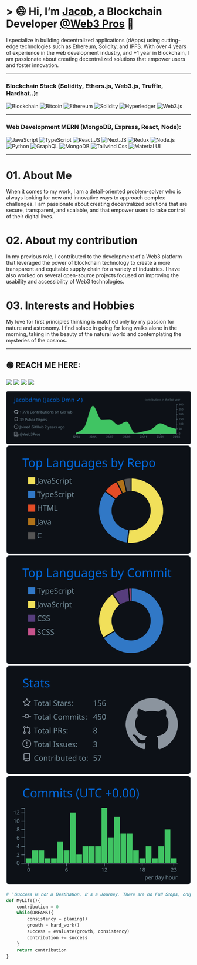 # > 😄 Hi, I’m [Jacob](https://JacobDmn.me), a Blockchain Developer [@Web3 Pros](http://web3pros.dev) 🦊

I specialize in building decentralized applications (dApps) using cutting-edge technologies such as Ethereum, Solidity, and IPFS. With over 4 years of experience in the web development industry, and +1 year in Blockchain, I am passionate about creating decentralized solutions that empower users and foster innovation.

-------------------------------
### Blockchain Stack (Solidity, Ethers.js, Web3.js, Truffle, Hardhat..):
<img src="https://cdn2.iconfinder.com/data/icons/leto-cryptocurrency/64/__blockchain_link_block-2-512.png" width='61' title='Blockchain' />      <img src="https://cdn1.iconfinder.com/data/icons/social-icons-33/512/bitcoin-512.png" width='60' title='Bitcoin'  />      <img src="https://cdn2.iconfinder.com/data/icons/cryptocurrency-5/100/cryptocurrency_blockchain_crypto-02-512.png" width='60' title='Ethereum'   />      <img src="https://res.cloudinary.com/divzjiip8/image/upload/q_auto/v1609632845/logos/intro_solidity.png" width='60' title='Solidity'   />      <img src="https://www.hyperledger.org/wp-content/uploads/2020/02/HL_ImageLibrary_Icons_Green_hyperledger.png" width='60' title='Hyperledger'   />      <img src="https://jirasupport.files.wordpress.com/2018/04/web3.png?w=400" width='60' title='Web3.js'   />

--------
### Web Development MERN (MongoDB, Express, React, Node):
<img src="https://cdn4.iconfinder.com/data/icons/logos-and-brands/512/187_Js_logo_logos-512.png" width='60' title='JavaScript'   />      <img src="https://pics.freeicons.io/uploads/icons/png/14678610731551953708-512.png" width='60'  title='TypeScript'   />      <img src="https://cdn4.iconfinder.com/data/icons/logos-3/600/React.js_logo-512.png" width='60'  title='React.JS'   />      <img src="https://d2eip9sf3oo6c2.cloudfront.net/tags/images/000/001/074/full/nextjs.png" width='60' title='Next.JS'   />      <img src="https://pics.freeicons.io/uploads/icons/png/9818154791551942292-512.png" width='60'  title='Redux'  />      <img src="https://cdn4.iconfinder.com/data/icons/logos-and-brands/512/233_Node_Js_logo-1024.png" width='70'  title='Node.js'  />      <img src="https://cdn3.iconfinder.com/data/icons/logos-and-brands-adobe/512/267_Python-512.png" width='70'  title='Python'  />      <img src="https://uploads.getpop.org/wp-content/uploads/2019/07/graphql.png" width='60' title='GraphQL'   />      <img src="https://cdn4.iconfinder.com/data/icons/logos-3/512/mongodb-2-512.png" width='60' title='MongoDB'   />      <img src="https://img.icons8.com/color/512/tailwindcss.png" width='60'  title='Tailwind Css'  />      <img src="https://img.icons8.com/color/50/000000/material-ui.png" width='60'  title='Material UI'  />   

-------------------------------

# 01. About Me
When it comes to my work, I am a detail-oriented problem-solver who is always looking for new and innovative ways to approach complex challenges. I am passionate about creating decentralized solutions that are secure, transparent, and scalable, and that empower users to take control of their digital lives.

# 02. About my contribution
In my previous role, I contributed to the development of a Web3 platform that leveraged the power of blockchain technology to create a more transparent and equitable supply chain for a variety of industries. I have also worked on several open-source projects focused on improving the usability and accessibility of Web3 technologies.

# 03. Interests and Hobbies
My love for first principles thinking is matched only by my passion for nature and astronomy. I find solace in going for long walks alone in the morning, taking in the beauty of the natural world and contemplating the mysteries of the cosmos.

---

## 🟢 REACH ME HERE:
[<img src='https://cdn3.iconfinder.com/data/icons/social-media-circle-6/1024/circle-10-512.png' width='60' />](https://tJacobDmn.me/) [<img src='https://cdn1.iconfinder.com/data/icons/logotypes/32/circle-linkedin-512.png' width='60' />](https://www.linkedin.com/in/jacobdmn/) [<img src='https://cdn2.iconfinder.com/data/icons/social-media-2285/512/1_Twitter2_colored_svg-512.png' width='60' />](http://twitter.com/jacobdmn) [<img src='https://cdn3.iconfinder.com/data/icons/2018-social-media-logotypes/1000/2018_social_media_popular_app_logo_instagram-512.png' width='60' />](https://www.instagram.com/jacob.dmn/)





[![](https://raw.githubusercontent.com/jacobdmn/MyStats/master/profile-summary-card-output/github_dark/0-profile-details.svg)](https://github.com/vn7n24fzkq/github-profile-summary-cards)
[![](https://raw.githubusercontent.com/jacobdmn/MyStats/master/profile-summary-card-output/github_dark/1-repos-per-language.svg)](https://github.com/vn7n24fzkq/github-profile-summary-cards) [![](https://raw.githubusercontent.com/jacobdmn/MyStats/master/profile-summary-card-output/github_dark/2-most-commit-language.svg)](https://github.com/vn7n24fzkq/github-profile-summary-cards)
[![](https://raw.githubusercontent.com/jacobdmn/MyStats/master/profile-summary-card-output/github_dark/3-stats.svg)](https://github.com/vn7n24fzkq/github-profile-summary-cards) [![](https://raw.githubusercontent.com/jacobdmn/MyStats/master/profile-summary-card-output/github_dark/4-productive-time.svg)](https://github.com/vn7n24fzkq/github-profile-summary-cards)


````python
# "𝐒𝐮𝐜𝐜𝐞𝐬𝐬 𝐢𝐬 𝐧𝐨𝐭 𝐚 𝐃𝐞𝐬𝐭𝐢𝐧𝐚𝐭𝐢𝐨𝐧, 𝐈𝐭'𝐬 𝐚 𝐉𝐨𝐮𝐫𝐧𝐞𝐲. 𝐓𝐡𝐞𝐫𝐞 𝐚𝐫𝐞 𝐧𝐨 𝐅𝐮𝐥𝐥 𝐒𝐭𝐨𝐩𝐬, 𝐨𝐧𝐥𝐲 𝐂𝐨𝐦𝐦𝐚𝐬."
def MyLife(){
    contribution = 0
    while(DREAMS){
        consistency = planing()
        growth = hard_work()
        success = evaluate(growth, consistency)
        contribution += success
    }
    return contribution
}
````
